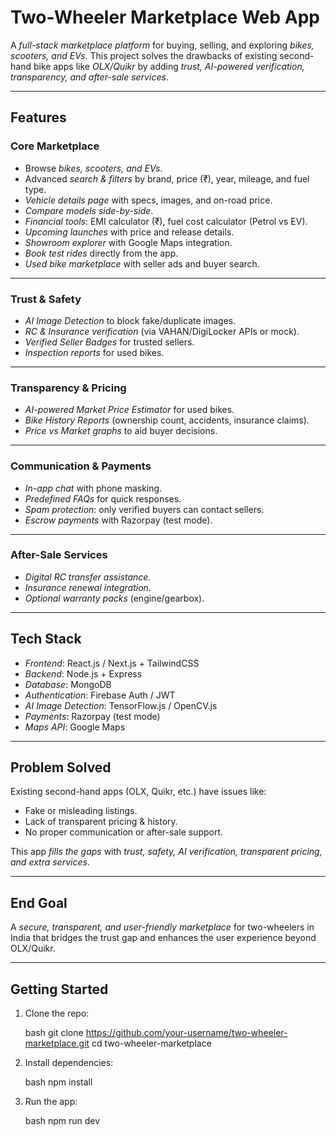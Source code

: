 #  Two-Wheeler Marketplace Web App

A *full-stack marketplace platform* for buying, selling, and exploring *bikes, scooters, and EVs*.
This project solves the drawbacks of existing second-hand bike apps like *OLX/Quikr* by adding *trust, AI-powered verification, transparency, and after-sale services*.

---

##  Features

###  Core Marketplace

* Browse *bikes, scooters, and EVs*.
* Advanced *search & filters* by brand, price (₹), year, mileage, and fuel type.
* *Vehicle details page* with specs, images, and on-road price.
* *Compare models side-by-side*.
* *Financial tools*: EMI calculator (₹), fuel cost calculator (Petrol vs EV).
* *Upcoming launches* with price and release details.
* *Showroom explorer* with Google Maps integration.
* *Book test rides* directly from the app.
* *Used bike marketplace* with seller ads and buyer search.

---

###  Trust & Safety

* *AI Image Detection* to block fake/duplicate images.
* *RC & Insurance verification* (via VAHAN/DigiLocker APIs or mock).
* *Verified Seller Badges* for trusted sellers.
* *Inspection reports* for used bikes.

---

###  Transparency & Pricing

* *AI-powered Market Price Estimator* for used bikes.
* *Bike History Reports* (ownership count, accidents, insurance claims).
* *Price vs Market graphs* to aid buyer decisions.

---

###  Communication & Payments

* *In-app chat* with phone masking.
* *Predefined FAQs* for quick responses.
* *Spam protection*: only verified buyers can contact sellers.
* *Escrow payments* with Razorpay (test mode).

---

###  After-Sale Services

* *Digital RC transfer assistance*.
* *Insurance renewal integration*.
* *Optional warranty packs* (engine/gearbox).

---

##  Tech Stack

* *Frontend*: React.js / Next.js + TailwindCSS
* *Backend*: Node.js + Express
* *Database*: MongoDB
* *Authentication*: Firebase Auth / JWT
* *AI Image Detection*: TensorFlow.js / OpenCV.js
* *Payments*: Razorpay (test mode)
* *Maps API*: Google Maps

---

##  Problem Solved

Existing second-hand apps (OLX, Quikr, etc.) have issues like:

* Fake or misleading listings.
* Lack of transparent pricing & history.
* No proper communication or after-sale support.

 This app *fills the gaps* with *trust, safety, AI verification, transparent pricing, and extra services*.

---

##  End Goal

A *secure, transparent, and user-friendly marketplace* for two-wheelers in India that bridges the trust gap and enhances the user experience beyond OLX/Quikr.

---

##  Getting Started

1. Clone the repo:

   bash
   git clone https://github.com/your-username/two-wheeler-marketplace.git
   cd two-wheeler-marketplace
   
2. Install dependencies:

   bash
   npm install
   
3. Run the app:

   bash
   npm run dev
